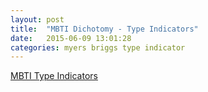 ```yaml
---
layout: post
title:  "MBTI Dichotomy - Type Indicators"
date:   2015-06-09 13:01:28
categories: myers briggs type indicator
---
```


[MBTI Type Indicators](http://en.wikipedia.org/wiki/Myers%E2%80%93Briggs_Type_Indicator#Type_dynamics_and_development)
